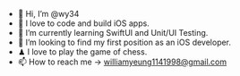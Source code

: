 - 👋 Hi, I’m @wy34
- 👀 I love to code and build iOS apps.
- 🌱 I’m currently learning SwiftUI and Unit/UI Testing.
- 👯‍ I’m looking to find my first position as an iOS developer.
- ♟ I love to play the game of chess.
- 📫 How to reach me -> williamyeung1141998@gmail.com

<!---
wy34/wy34 is a ✨ special ✨ repository because its `README.md` (this file) appears on your GitHub profile.
You can click the Preview link to take a look at your changes.
--->
